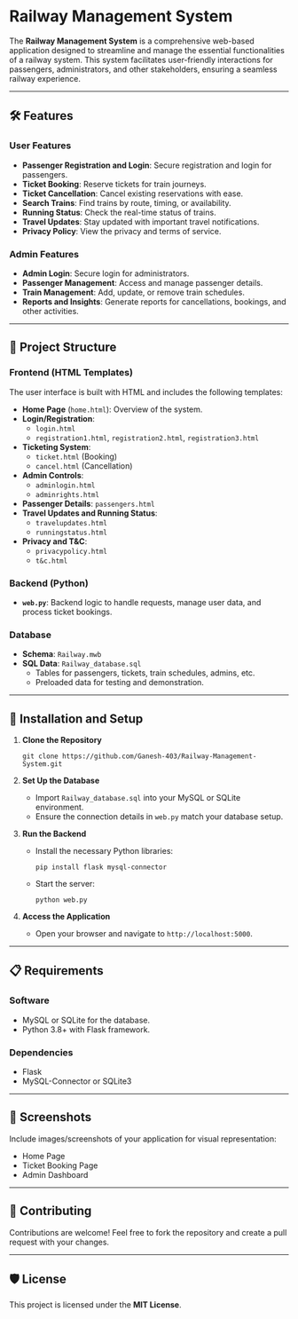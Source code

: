# Railway Management System

The **Railway Management System** is a comprehensive web-based application designed to streamline and manage the essential functionalities of a railway system. This system facilitates user-friendly interactions for passengers, administrators, and other stakeholders, ensuring a seamless railway experience.

---

## 🛠️ Features

### User Features
- **Passenger Registration and Login**: Secure registration and login for passengers.
- **Ticket Booking**: Reserve tickets for train journeys.
- **Ticket Cancellation**: Cancel existing reservations with ease.
- **Search Trains**: Find trains by route, timing, or availability.
- **Running Status**: Check the real-time status of trains.
- **Travel Updates**: Stay updated with important travel notifications.
- **Privacy Policy**: View the privacy and terms of service.

### Admin Features
- **Admin Login**: Secure login for administrators.
- **Passenger Management**: Access and manage passenger details.
- **Train Management**: Add, update, or remove train schedules.
- **Reports and Insights**: Generate reports for cancellations, bookings, and other activities.

---

## 📂 Project Structure

### **Frontend (HTML Templates)**
The user interface is built with HTML and includes the following templates:
- **Home Page** (`home.html`): Overview of the system.
- **Login/Registration**: 
  - `login.html`
  - `registration1.html`, `registration2.html`, `registration3.html`
- **Ticketing System**: 
  - `ticket.html` (Booking)
  - `cancel.html` (Cancellation)
- **Admin Controls**: 
  - `adminlogin.html`
  - `adminrights.html`
- **Passenger Details**: `passengers.html`
- **Travel Updates and Running Status**: 
  - `travelupdates.html`
  - `runningstatus.html`
- **Privacy and T&C**: 
  - `privacypolicy.html`
  - `t&c.html`

### **Backend (Python)**
- **`web.py`**: Backend logic to handle requests, manage user data, and process ticket bookings.

### **Database**
- **Schema**: `Railway.mwb`
- **SQL Data**: `Railway_database.sql`
  - Tables for passengers, tickets, train schedules, admins, etc.
  - Preloaded data for testing and demonstration.

---

## 🚀 Installation and Setup

1. **Clone the Repository**
   ```
   git clone https://github.com/Ganesh-403/Railway-Management-System.git
2. **Set Up the Database**

   - Import `Railway_database.sql` into your MySQL or SQLite environment.
   - Ensure the connection details in `web.py` match your database setup.

3. **Run the Backend**

   - Install the necessary Python libraries:
     ```
     pip install flask mysql-connector
     ```
   - Start the server:
     ```
     python web.py
     ```

4. **Access the Application**

   - Open your browser and navigate to `http://localhost:5000`.

---

## 📋 Requirements

### Software
- MySQL or SQLite for the database.
- Python 3.8+ with Flask framework.

### Dependencies
- Flask
- MySQL-Connector or SQLite3

---

## 📸 Screenshots

Include images/screenshots of your application for visual representation:
- Home Page
- Ticket Booking Page
- Admin Dashboard

---

## 🤝 Contributing

Contributions are welcome! Feel free to fork the repository and create a pull request with your changes.

---

## 🛡️ License

This project is licensed under the **MIT License**.
